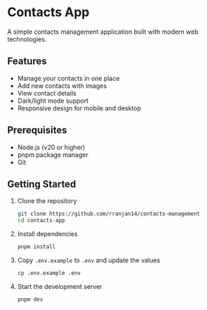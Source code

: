 # Contacts App

A simple contacts management application built with modern web technologies.

## Features

- Manage your contacts in one place
- Add new contacts with images
- View contact details
- Dark/light mode support
- Responsive design for mobile and desktop

## Prerequisites

- Node.js (v20 or higher)
- pnpm package manager
- Git

## Getting Started

1. Clone the repository
   ```bash
   git clone https://github.com/rranjan14/contacts-management
   cd contacts-app
   ```
2. Install dependencies
   ```bash
   pnpm install
   ```
3. Copy `.env.example` to `.env` and update the values
   ```bash
   cp .env.example .env
   ```
4. Start the development server
   ```bash
   pnpm dev
   ```
